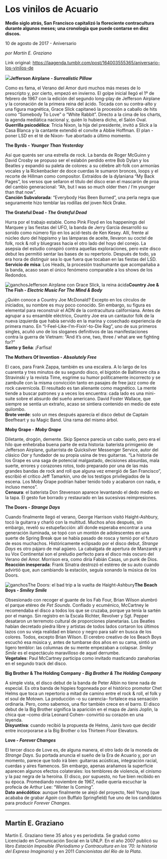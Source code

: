 # Los vinilos de Acuario

**Medio siglo atrás, San Francisco capitalizó la floreciente contracultura durante algunos meses; una cronología que puede contarse en diez discos.**

10 de agosto de 2017 - Aniversario

_por Martín E. Graziano_

Link original: https://laagenda.tumblr.com/post/164003555365/aniversario-los-vinilos-de

![](https://64.media.tumblr.com/f0be6c90189d973dbbb08e8b079676fe/tumblr_inline_pk0fmkvZFk1t6q87u_500.jpg)**Jefferson Airplane - *Surrealistic Pillow***  

Como es fama, el Verano del Amor duró muchos más meses de lo prescripto y, por cierto, empezó en invierno. El golpe inicial llegó el 1º de febrero de 1967 con la edición del segundo long-play de Jefferson Airplane y la coronación de la primera reina del ácido. Tocada con su contra-alto y una figura magnética, Grace Slick capitaneó la procesión a caballo de hits como “Somebody To Love” o “White Rabbit”. Directo a la cima de los charts, la agenda mediática nacional y, quién lo hubiera dicho, el Salón Oval.   
**Guerrilla psicodélica**: Tricia Nixon, la hija del presidente, invitó a Slick a la Casa Blanca y la cantante extendió el convite a Abbie Hoffman. El plan -poner LSD en el té de Nixon- fue abortado a último momento.

**The Byrds - *Younger Than Yesterday***   

Así que querés ser una estrella de rock. La banda de Roger McGuinn y David Crosby se propuso ser el eslabón perdido entre Bob Dylan y los Beatles y expandió su paleta de colores: a su célebre alt-folk con armonías vocales y la Rickenbacker de doce cuerdas le sumaron bronces, loops y el recorte de Hillman como compositor. Extraídos de la dylaniana “My Back Pages”, los versos que sellaron el título del disco eran el mascarón de proa del cambio generacional: “Ah, but I was so much older then / I’m younger than that now”.   
**Canción Subvalorada**: “Everybody Has Been Burned”, una perla negra que seguramente hizo temblar las rodillas del joven Nick Drake. 

**The Grateful Dead - *The Grateful Dead***  

Hurra por el trabajo estable. Como Pink Floyd en los happenings del Marquee y las fiestas del UFO, la banda de Jerry Garcia desarrolló su sonido como número fijo en los acid-tests de Ken Kesey. Allí, frente al núcleo duro del hippismo y las lámparas de aceite, llevaron su coctel de folk, rock & roll y bluegrass hacia el otro lado del hoyo del conejo. La asepsia del estudio conspiró contra aquellas exploraciones, pero este disco debut les permitió sentar las bases de su repertorio. Después de todo, ya era hora de distinguir sea lo que fuera que tocaban en las fiestas del LSD.   
**Servicio de misa**: Los Heads, la procesión trashumante que acompañaba a la banda, acaso sean el único fenómeno comparable a los shows de los Redondos. 

![ganchos](https://64.media.tumblr.com/f0be6c90189d973dbbb08e8b079676fe/tumblr_inline_pk0fmkvZFk1t6q87u_500.jpg)Jefferson Airplane con Grace Slick, la reina ácida**Country Joe & The Fish - *Electric Music For The Mind & Body***   

¿Quién conoce a Country Joe McDonald? Excepto en los círculos de iniciados, su nombre es muy poco conocido. Sin embargo, su figura es elemental para reconstruir el ADN de la contracultura californiana. Antes de agrupar a su ensamble eléctrico, Country Joe era un cantautor folk de la nueva izquierda que había servido en la marina y cosechado experiencia de primera mano. En “I-Feel-Like-I’m-Fixin’-to-Die Rag”, uno de sus primeros singles, acuñó uno de los sloganes definitivos de las manifestaciones contra la guerra de Vietnam: “And it’s one, two, three / what are we fighting for?”   
**Santo y Seña**: ¡Farfisa! 

**The Mothers Of Invention - *Absolutely Free***  

El caos, para Frank Zappa, también es una escalera. A lo largo de los cuarenta y tres minutos de su segundo disco, el bigotón de Baltimore cita a Stravinski y la revista Time, esgrime su humor políticamente incorrecto y se zambulle con la misma convicción tanto en pasajes de free jazz como de rock cavernícola. El resultado es tan alienante como magnético. La mente tiende a buscar patrones y a veces los encuentra: cada lado es una mini-suite sobre el absurdo del sueño americano. David Foster Wallace, que siempre se sentía un extraño, acaso se sintiera contenido en medio de este quilombo.   
**Brote verde**: solo un mes después aparecía el disco debut de Captain Beefheart y su Magic Band. Una rama del mismo árbol. 

**Moby Grape - *Moby Grape***   

Diletante, drogón, demente. Skip Spence parecía un cabo suelo, pero era el hilo que enhebraba buena parte de esta historia: baterista primigenio de Jefferson Airplane, guitarrista de Quicksilver Messenger Service, autor del clásico *Oar* y fundador de su propia usina de tres guitarras. “La historia de los Grape es una saga de potencial malgastado, decisiones absurdas, mala suerte, errores y corazones rotos, todo preparado por una de las más grandes bandas de rock and roll que alguna vez emergió de San Francisco”, escribió el crítico Jeff Tamarkin, uno de los testigos privilegiados de la escena. Los Moby Grape podrían haber tenido todo y acabaron con nada, e incluso menos”.   
**Censura**: el baterista Don Stevenson aparece levantando el dedo medio en la tapa. El gesto fue borrado y restaurado en las sucesivas reimpresiones. 

**The Doors - *Strange Days***   

Cuando finalmente llegó el verano, George Harrison visitó Haight-Ashbury, tocó la guitarra y charló con la multitud. Muchos años después, sin embargo, reveló su estupefacción: allí donde esperaba encontrar a una generación iluminada, se topó con un montón de adolescentes en una suerte de Spring Break que se había pasado de rosca y temió por el futuro de esos muchachos. Históricamente eclipsado por el disco debut, *Strange Days* es otro pájaro de mal agüero. La cabalgata de apertura de Manzarek y su Vox Continental son el preludio perfecto para el disco más oscuro del Verano del Amor. Morrison era, como diría Fabián Casas, un punk de Dios.   
**Reacción inesperada**: Frank Sinatra destrozó el estéreo de su auto cuando advirtió que, aun cambiando la estación, seguía sonando la música de los Doors. 

![ganchos](https://64.media.tumblr.com/fae5714eaa8b30abcdf3e6d4fcb2f559/tumblr_inline_pk0fmkhCrJ1t6q87u_500.jpg)The Doors: el bad trip a la vuelta de Haight-Ashbury**The Beach Boys - *Smiley Smile***  

Obsesionado con recoger el guante de los Fab Four, Brian Wilson alumbró el parque etéreo de *Pet Sounds*. Confiado y ecuménico, McCartney le recomendaba el disco a todos los que se cruzaba, porque ya tenía la sartén por el mango. Sin registro en la Escala Richter, Revolver y Sgt. Pepper desataron un terremoto cultural de proporciones planetarias. Los Beatles habían decretado piedra libre y artistas de todos lados cortaron los últimos lazos con su vieja realidad en blanco y negro para salir en busca de los colores. Todos, excepto Brian Wilson. El cerebro creativo de los Beach Boys escuchó esa música y, antes de tumbarse dos años en su cama, sintió un ligero temblor: las columnas de su mente empezaban a colapsar. *Smiley Smile* es el espectáculo maravilloso de aquel derrumbe.   
**Vegetales**: Paul McCartney participa como invitado masticando zanahorias en el segundo track del disco. 

**Big Brother & The Holding Company - *Big Brother & The Holding Company***   

A simple vista, el disco debut de la banda de Peter Albin no tiene nada de especial. Es otra banda de hippies fogoneada por el histórico promotor Chet Helms que toca un repertorio a mitad de camino entre el rock & roll, el folk y el soul de Motown. La producción –o su carencia– fortalece esa sensación ordinaria. Pero, como sabemos, una flor también crece en el barro. El disco debut de la Big Brother significa la aparición en el mapa de Janis Joplin, la chica que –como diría Leonard Cohen– convirtió su corazón en una leyenda.   
**Disyuntiva**: cuando recibió la propuesta de Helms, Janis tuvo que decidir entre incorporarse a la Big Brother o los Thirteen Floor Elevators. 

**Love - *Forever Changes***  

El tercer disco de Love es, de alguna manera, el otro lado de la moneda de *Strange Days*. Su portada anuncia el sueño de la Era de Acuario y, por un momento, parece que todo irá bien: guitarras acústicas, integración racial, cuerdas y aires flamencos. Sin embargo, apenas arañamos la superficie aparecen algunos efectos colaterales: los temblores de violencia, el cinismo y la paz negra de la heroína. El disco, por supuesto, no fue bien recibido en su época. Promediando noviembre de 1967, nadie quería escuchar la profecía de Arthur Lee: “Winter Is Coming”.   
**Dato anécdótico**: aunque finalmente se alejó del proyecto, Neil Young (que acababa de grabar *Again* con Buffalo Springfield) fue uno de los candidatos para producir *Forever Changes*. 

  




---

 Martín E. Graziano
-------------------

 Martín E. Graziano tiene 35 años y es periodista. Se graduó como Licenciado en Comunicación Social en la UNLP. En el año 2007 publicó su libro *Estación Imposible (Periodismo y Contracultura en los ’70: la historia del Expreso Imaginario)* y en 2011 *Cancionistas del Río de la Plata*.

